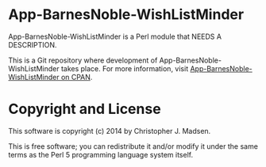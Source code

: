 App-BarnesNoble-WishListMinder
==============================

App-BarnesNoble-WishListMinder is a Perl module that NEEDS A DESCRIPTION.

This is a Git repository where development of App-BarnesNoble-WishListMinder takes place.  For more information, visit [App-BarnesNoble-WishListMinder on CPAN](http://search.cpan.org/dist/App-BarnesNoble-WishListMinder/).



Copyright and License
=====================

This software is copyright (c) 2014 by Christopher J. Madsen.

This is free software; you can redistribute it and/or modify it under
the same terms as the Perl 5 programming language system itself.
